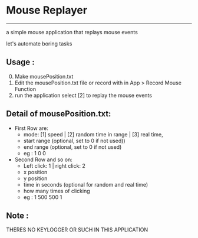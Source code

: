 # Mouse Replayer

---

a simple mouse application that replays mouse events

let's automate boring tasks

## Usage :

0. Make mousePosition.txt
1. Edit the mousePosition.txt file or record with in App > Record Mouse Function
2. run the application select [2] to replay the mouse events

## Detail of mousePosition.txt:

- First Row are:
  - mode: [1] speed | [2] random time in range | [3] real time,
  - start range (optional, set to 0 if not used))
  - end range (optional, set to 0 if not used)
  - eg : 1 0 0
- Second Row and so on:
  - Left click: 1 | right click: 2
  - x position
  - y position
  - time in seconds (optional for random and real time)
  - how many times of clicking
  - eg : 1 500 500 1

<!-- ## Installation : -->

<!-- 1. Windows

- Download [MouseReplayer.exe]()

2. Mac OS

- Download [MouseReplayer.app]()

3. Python Environment

- clone the [replayer]() repository -->

## Note :

THERES NO KEYLOGGER OR SUCH IN THIS APPLICATION
